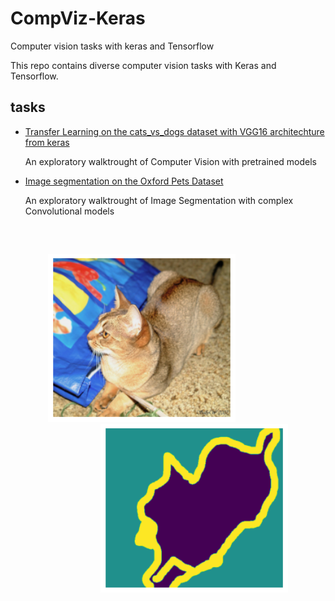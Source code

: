 # CompViz-Keras
Computer vision tasks with keras and Tensorflow


This repo contains diverse computer vision tasks with Keras and Tensorflow.

##  tasks
 - [Transfer Learning on the cats_vs_dogs dataset with VGG16 architechture from keras](https://github.com/Overlrd/CompViz-Keras/blob/main/Image-Classification/Transfer_Learning_cats_vs_dogs_VGG16.ipynb)
 
 
   An exploratory walktrought of Computer Vision with pretrained models 
   
 - [Image segmentation on the Oxford Pets Dataset](https://github.com/Overlrd/CompViz-Keras/blob/main/Image-Segmentation/Oxford-Pets-Dataset_image_segmentation.ipynb)
 
 
   An exploratory walktrought of Image Segmentation with complex Convolutional models
   
   
<div style = 'display-items:center; display:felex;  margin:60px ;'>
 <img src='https://github.com/Overlrd/CompViz-Keras/blob/main/Image-Segmentation/cat.png' width = 300px  />
 <img src='https://github.com/Overlrd/CompViz-Keras/blob/main/Image-Segmentation/cat_mask.png' width = 300px  style="float: right;" />

</div>



